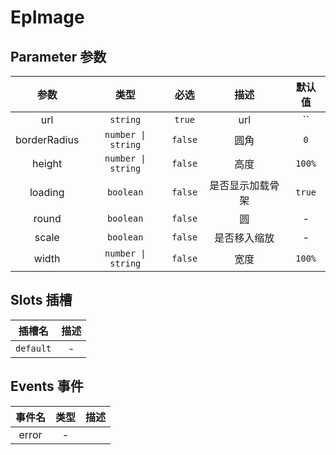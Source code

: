 # EpImage
## Parameter 参数
| 参数 | 类型 | 必选 | 描述 | 默认值 |
| :-------: | :-------: | :-------: | :-------: | :-------: |
| url | `string` | `true` | url | ``|
| borderRadius | `number \| string` | `false` | 圆角 | `0`|
| height | `number \| string` | `false` | 高度 | `100%`|
| loading | `boolean` | `false` | 是否显示加载骨架 | `true`|
| round | `boolean` | `false` | 圆 | -|
| scale | `boolean` | `false` | 是否移入缩放 | -|
| width | `number \| string` | `false` | 宽度 | `100%`|
## Slots 插槽
|    插槽名    |  描述   |
|:---------:|:-----:|
| `default` | - |
## Events 事件
|   事件名   |   类型     |  描述      |
| :-------: | :-------: | :-------: |
| error | - |  |

